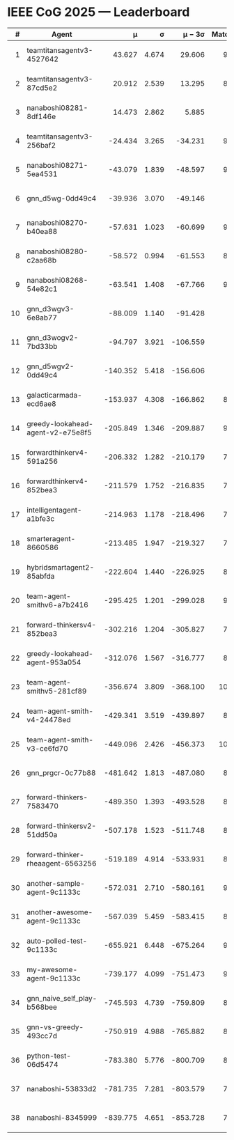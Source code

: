 # IEEE CoG 2025 — Leaderboard

| # | Agent | μ | σ | μ − 3σ | Matches | Updated |
|---:|---|---:|---:|---:|---:|---|
| 1 | teamtitansagentv3-4527642 | 43.627 | 4.674 | 29.606 | 9776 | 2025-08-31 05:00 |
| 2 | teamtitansagentv3-87cd5e2 | 20.912 | 2.539 | 13.295 | 8838 | 2025-08-31 05:00 |
| 3 | nanaboshi08281-8df146e | 14.473 | 2.862 | 5.885 | 376 | 2025-08-31 05:00 |
| 4 | teamtitansagentv3-256baf2 | -24.434 | 3.265 | -34.231 | 9654 | 2025-08-31 05:00 |
| 5 | nanaboshi08271-5ea4531 | -43.079 | 1.839 | -48.597 | 9678 | 2025-08-31 05:00 |
| 6 | gnn_d5wg-0dd49c4 | -39.936 | 3.070 | -49.146 | 200 | 2025-08-31 05:00 |
| 7 | nanaboshi08270-b40ea88 | -57.631 | 1.023 | -60.699 | 9500 | 2025-08-31 05:00 |
| 8 | nanaboshi08280-c2aa68b | -58.572 | 0.994 | -61.553 | 8998 | 2025-08-31 05:00 |
| 9 | nanaboshi08268-54e82c1 | -63.541 | 1.408 | -67.766 | 9260 | 2025-08-31 05:00 |
| 10 | gnn_d3wgv3-6e8ab77 | -88.009 | 1.140 | -91.428 | 258 | 2025-08-31 05:00 |
| 11 | gnn_d3wogv2-7bd33bb | -94.797 | 3.921 | -106.559 | 414 | 2025-08-31 05:00 |
| 12 | gnn_d5wgv2-0dd49c4 | -140.352 | 5.418 | -156.606 | 306 | 2025-08-31 05:00 |
| 13 | galacticarmada-ecd6ae8 | -153.937 | 4.308 | -166.862 | 8940 | 2025-08-31 05:00 |
| 14 | greedy-lookahead-agent-v2-e75e8f5 | -205.849 | 1.346 | -209.887 | 9710 | 2025-08-31 05:00 |
| 15 | forwardthinkerv4-591a256 | -206.332 | 1.282 | -210.179 | 7932 | 2025-08-31 05:00 |
| 16 | forwardthinkerv4-852bea3 | -211.579 | 1.752 | -216.835 | 7759 | 2025-08-31 05:00 |
| 17 | intelligentagent-a1bfe3c | -214.963 | 1.178 | -218.496 | 7975 | 2025-08-31 05:00 |
| 18 | smarteragent-8660586 | -213.485 | 1.947 | -219.327 | 7793 | 2025-08-31 05:00 |
| 19 | hybridsmartagent2-85abfda | -222.604 | 1.440 | -226.925 | 8268 | 2025-08-31 05:00 |
| 20 | team-agent-smithv6-a7b2416 | -295.425 | 1.201 | -299.028 | 9880 | 2025-08-31 05:00 |
| 21 | forward-thinkersv4-852bea3 | -302.216 | 1.204 | -305.827 | 7655 | 2025-08-31 05:00 |
| 22 | greedy-lookahead-agent-953a054 | -312.076 | 1.567 | -316.777 | 8738 | 2025-08-31 05:00 |
| 23 | team-agent-smithv5-281cf89 | -356.674 | 3.809 | -368.100 | 10260 | 2025-08-31 05:00 |
| 24 | team-agent-smith-v4-24478ed | -429.341 | 3.519 | -439.897 | 8838 | 2025-08-31 05:00 |
| 25 | team-agent-smith-v3-ce6fd70 | -449.096 | 2.426 | -456.373 | 10578 | 2025-08-31 05:00 |
| 26 | gnn_prgcr-0c77b88 | -481.642 | 1.813 | -487.080 | 8710 | 2025-08-31 05:00 |
| 27 | forward-thinkers-7583470 | -489.350 | 1.393 | -493.528 | 8980 | 2025-08-31 05:00 |
| 28 | forward-thinkersv2-51dd50a | -507.178 | 1.523 | -511.748 | 8636 | 2025-08-31 05:00 |
| 29 | forward-thinker-rheaagent-6563256 | -519.189 | 4.914 | -533.931 | 8164 | 2025-08-31 05:00 |
| 30 | another-sample-agent-9c1133c | -572.031 | 2.710 | -580.161 | 9360 | 2025-08-31 05:00 |
| 31 | another-awesome-agent-9c1133c | -567.039 | 5.459 | -583.415 | 8960 | 2025-08-31 05:00 |
| 32 | auto-polled-test-9c1133c | -655.921 | 6.448 | -675.264 | 9500 | 2025-08-31 05:00 |
| 33 | my-awesome-agent-9c1133c | -739.177 | 4.099 | -751.473 | 9360 | 2025-08-31 05:00 |
| 34 | gnn_naive_self_play-b568bee | -745.593 | 4.739 | -759.809 | 8140 | 2025-08-31 05:00 |
| 35 | gnn-vs-greedy-493cc7d | -750.919 | 4.988 | -765.882 | 8340 | 2025-08-31 05:00 |
| 36 | python-test-06d5474 | -783.380 | 5.776 | -800.709 | 8060 | 2025-08-31 05:00 |
| 37 | nanaboshi-53833d2 | -781.735 | 7.281 | -803.579 | 7320 | 2025-08-31 05:00 |
| 38 | nanaboshi-8345999 | -839.775 | 4.651 | -853.728 | 7950 | 2025-08-31 05:00 |
